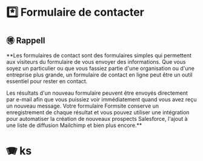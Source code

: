 # *️⃣ Formulaire de contacter 

## 🉐 Rappell 
**Les formulaires de contact sont des formulaires simples qui permettent aux visiteurs du formulaire de vous envoyer des informations. Que vous soyez un particulier ou que vous fassiez partie d'une organisation ou d'une entreprise plus grande, un formulaire de contact en ligne peut être un outil essentiel pour rester en contact.

Les résultats d'un nouveau formulaire peuvent être envoyés directement par e-mail afin que vous puissiez voir immédiatement quand vous avez reçu un nouveau message. Votre formulaire Formsite conserve un enregistrement de chaque résultat et vous pouvez utiliser une intégration pour automatiser la création de nouveaux prospects Salesforce, l'ajout à une liste de diffusion Mailchimp et bien plus encore.**

# 🪗 ks
